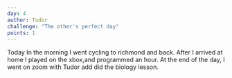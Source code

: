 ```yaml
---
day: 4
author: Tudor
challenge: "The other's perfect day"
points: 1
---
```


Today In the morning I went cycling to richmond and back. After I arrived at home I played on the xbox,and programmed an hour. At the end of the day, I went on zoom with Tudor add did the biology lesson.
